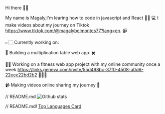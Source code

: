 Hi there 👋🏻

My name is Magaly,I'm learing how to code in javascript and React 👩🏻‍ 💻  I make videos about my journey on Tiktok https://www.tiktok.com/@magalybelmontes77?lang=en. 📹 


👉🏻  Currently working on:

📐 Building a multiplication table web app. ✖️ 

 💪🏻 Working on a fitness web app project with my online community once a week  https://links.geneva.com/invite/55d498bc-37f0-4508-a0d6-22eee22bd2b2  👩🏻‍💻

📹 Making videos online sharing my journey 👾





// README.md
![Github stats](https://github-readme-stats.vercel.app/api?username=mbelmontes7&theme=React&show_icons=true&count_private=true)


// README.md! [Top Languages Card](https://github-readme-stats.vercel.app/api/top-langs/?username=mbelmontes7)
